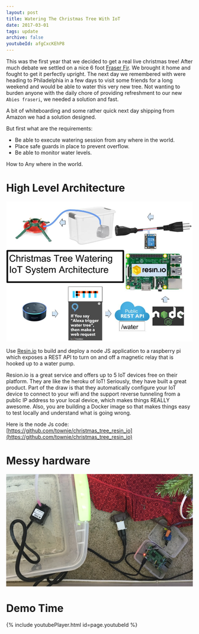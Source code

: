```yaml
---
layout: post
title: Watering The Christmas Tree With IoT 
date: 2017-03-01
tags: update
archive: false
youtubeId: afgCxcKEhP8
---
```


This was the first year that we decided to get a real live christmas tree! After much debate we settled on a nice 6 foot [Fraser Fir](https://en.wikipedia.org/wiki/Fraser_fir). We brought it home and fought to get it perfectly upright. The next day we remembered with were heading to Philadelphia in a few days to visit some friends for a long weekend and would be able to water this very new tree. Not wanting to burden anyone with the daily chore of providing refreshment to our new `Abies fraseri`, we needed a solution and fast.


A bit of whiteboarding and some rather quick next day shipping from Amazon we had a solution designed.

But first what are the requirements:

- Be able to execute watering session from any where in the world.
- Place safe guards in place to prevent overflow.
- Be able to monitor water levels.


How to Any where in the world.


# High Level Architecture
<img src="/assets/images/xmas_iot_architecture.jpg" class="fit">

Use [Resin.io](https://resin.io/) to build and deploy a node JS application to a raspberry pi which exposes a REST API to turn on and off a magnetic relay that is hooked up to a water pump.



Resion.io is a great service and offers up to 5 IoT devices free on their platform. They are like the heroku of IoT! Seriously, they have built a great product. Part of the draw is that they automatically configure your IoT device to connect to your wifi and the support reverse tunneling from a public IP address to your local device, which makes things REALLY awesome. Also, you are building a Docker image so that makes things easy to test locally and understand what is going wrong.



Here is the node Js code: [https://github.com/townie/christmas_tree_resin_io](https://github.com/townie/christmas_tree_resin_io)




# Messy hardware
<img src="/assets/images/xmas_overview.png" class="fit">




# Demo Time

{% include youtubePlayer.html id=page.youtubeId %}
